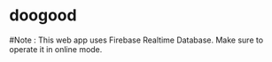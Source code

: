 # doogood
#Note : This web app uses Firebase Realtime Database. Make sure to operate it in online mode.
